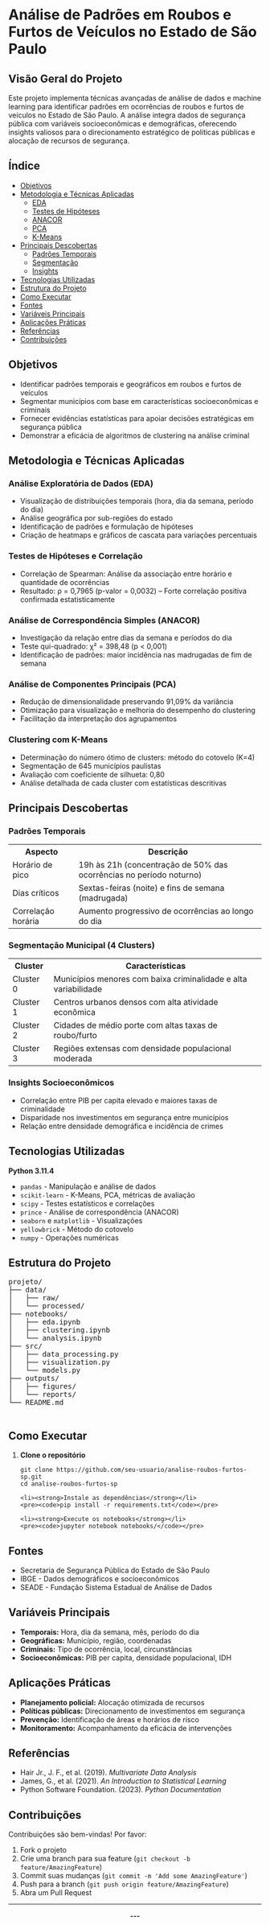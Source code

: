 # Análise de Padrões em Roubos e Furtos de Veículos no Estado de São Paulo

<div id="visao-geral">
  <h2>Visão Geral do Projeto</h2>
  <p>Este projeto implementa técnicas avançadas de análise de dados e machine learning para identificar padrões em ocorrências de roubos e furtos de veículos no Estado de São Paulo. A análise integra dados de segurança pública com variáveis socioeconômicas e demográficas, oferecendo insights valiosos para o direcionamento estratégico de políticas públicas e alocação de recursos de segurança.</p>
</div>

<h2>Índice</h2>
<ul>
  <li><a href="#objetivos">Objetivos</a></li>
  <li><a href="#metodologia">Metodologia e Técnicas Aplicadas</a>
    <ul>
      <li><a href="#eda">EDA</a></li>
      <li><a href="#testes-hipoteses">Testes de Hipóteses</a></li>
      <li><a href="#anacor">ANACOR</a></li>
      <li><a href="#pca">PCA</a></li>
      <li><a href="#kmeans">K-Means</a></li>
    </ul>
  </li>
  <li><a href="#descobertas">Principais Descobertas</a>
    <ul>
      <li><a href="#temporais">Padrões Temporais</a></li>
      <li><a href="#segmentation">Segmentação</a></li>
      <li><a href="#insights-socioeconomicos">Insights</a></li>
    </ul>
  </li>
  <li><a href="#tecnologias">Tecnologias Utilizadas</a></li>
  <li><a href="#estrutura">Estrutura do Projeto</a></li>
  <li><a href="#como-executar">Como Executar</a></li>
  <li><a href="#fontes">Fontes</a></li>
  <li><a href="#variaveis">Variáveis Principais</a></li>
  <li><a href="#aplicacoes">Aplicações Práticas</a></li>
  <li><a href="#referencias">Referências</a></li>
  <li><a href="#contribuicoes">Contribuições</a></li>
</ul>

<div id="objetivos">
  <h2>Objetivos</h2>
  <ul>
    <li>Identificar padrões temporais e geográficos em roubos e furtos de veículos</li>
    <li>Segmentar municípios com base em características socioeconômicas e criminais</li>
    <li>Fornecer evidências estatísticas para apoiar decisões estratégicas em segurança pública</li>
    <li>Demonstrar a eficácia de algoritmos de clustering na análise criminal</li>
  </ul>
</div>

<div id="metodologia">
  <h2>Metodologia e Técnicas Aplicadas</h2>

  <div id="eda">
    <h3>Análise Exploratória de Dados (EDA)</h3>
    <ul>
      <li>Visualização de distribuições temporais (hora, dia da semana, período do dia)</li>
      <li>Análise geográfica por sub-regiões do estado</li>
      <li>Identificação de padrões e formulação de hipóteses</li>
      <li>Criação de heatmaps e gráficos de cascata para variações percentuais</li>
    </ul>
  </div>

  <div id="testes-hipoteses">
    <h3>Testes de Hipóteses e Correlação</h3>
    <ul>
      <li>Correlação de Spearman: Análise da associação entre horário e quantidade de ocorrências</li>
      <li>Resultado: ρ = 0,7965 (p-valor = 0,0032) – Forte correlação positiva confirmada estatisticamente</li>
    </ul>
  </div>

  <div id="anacor">
    <h3>Análise de Correspondência Simples (ANACOR)</h3>
    <ul>
      <li>Investigação da relação entre dias da semana e períodos do dia</li>
      <li>Teste qui-quadrado: χ² = 398,48 (p &lt; 0,001)</li>
      <li>Identificação de padrões: maior incidência nas madrugadas de fim de semana</li>
    </ul>
  </div>

  <div id="pca">
    <h3>Análise de Componentes Principais (PCA)</h3>
    <ul>
      <li>Redução de dimensionalidade preservando 91,09% da variância</li>
      <li>Otimização para visualização e melhoria do desempenho do clustering</li>
      <li>Facilitação da interpretação dos agrupamentos</li>
    </ul>
  </div>

  <div id="kmeans">
    <h3>Clustering com K-Means</h3>
    <ul>
      <li>Determinação do número ótimo de clusters: método do cotovelo (K=4)</li>
      <li>Segmentação de 645 municípios paulistas</li>
      <li>Avaliação com coeficiente de silhueta: 0,80</li>
      <li>Análise detalhada de cada cluster com estatísticas descritivas</li>
    </ul>
  </div>
</div>

<div id="descobertas">
  <h2>Principais Descobertas</h2>

  <div id="temporais">
    <h3>Padrões Temporais</h3>
    <table>
      <tr><th>Aspecto</th><th>Descrição</th></tr>
      <tr><td>Horário de pico</td><td>19h às 21h (concentração de 50% das ocorrências no período noturno)</td></tr>
      <tr><td>Dias críticos</td><td>Sextas-feiras (noite) e fins de semana (madrugada)</td></tr>
      <tr><td>Correlação horária</td><td>Aumento progressivo de ocorrências ao longo do dia</td></tr>
    </table>
  </div>

  <div id="segmentation">
    <h3>Segmentação Municipal (4 Clusters)</h3>
    <table>
      <tr><th>Cluster</th><th>Características</th></tr>
      <tr><td>Cluster 0</td><td>Municípios menores com baixa criminalidade e alta variabilidade</td></tr>
      <tr><td>Cluster 1</td><td>Centros urbanos densos com alta atividade econômica</td></tr>
      <tr><td>Cluster 2</td><td>Cidades de médio porte com altas taxas de roubo/furto</td></tr>
      <tr><td>Cluster 3</td><td>Regiões extensas com densidade populacional moderada</td></tr>
    </table>
  </div>

  <div id="insights-socioeconomicos">
    <h3>Insights Socioeconômicos</h3>
    <ul>
      <li>Correlação entre PIB per capita elevado e maiores taxas de criminalidade</li>
      <li>Disparidade nos investimentos em segurança entre municípios</li>
      <li>Relação entre densidade demográfica e incidência de crimes</li>
    </ul>
  </div>
</div>

<div id="tecnologias">
  <h2>Tecnologias Utilizadas</h2>
  <p><strong>Python 3.11.4</strong></p>
  <ul>
    <li><code>pandas</code> - Manipulação e análise de dados</li>
    <li><code>scikit-learn</code> - K-Means, PCA, métricas de avaliação</li>
    <li><code>scipy</code> - Testes estatísticos e correlações</li>
    <li><code>prince</code> - Análise de correspondência (ANACOR)</li>
    <li><code>seaborn</code> e <code>matplotlib</code> - Visualizações</li>
    <li><code>yellowbrick</code> - Método do cotovelo</li>
    <li><code>numpy</code> - Operações numéricas</li>
  </ul>
</div>

<div id="estrutura">
  <h2>Estrutura do Projeto</h2>
  <pre>
projeto/
├── data/
│   ├── raw/
│   └── processed/
├── notebooks/
│   ├── eda.ipynb
│   ├── clustering.ipynb
│   └── analysis.ipynb
├── src/
│   ├── data_processing.py
│   ├── visualization.py
│   └── models.py
├── outputs/
│   ├── figures/
│   └── reports/
└── README.md
  </pre>
</div>

<div id="como-executar">
  <h2>Como Executar</h2>
  <ol>
    <li><strong>Clone o repositório</strong></li>
    <pre><code>git clone https://github.com/seu-usuario/analise-roubos-furtos-sp.git
cd analise-roubos-furtos-sp</code></pre>
    
    <li><strong>Instale as dependências</strong></li>
    <pre><code>pip install -r requirements.txt</code></pre>
    
    <li><strong>Execute os notebooks</strong></li>
    <pre><code>jupyter notebook notebooks/</code></pre>
  </ol>
</div>

<div id="fontes">
  <h2>Fontes</h2>
  <ul>
    <li>Secretaria de Segurança Pública do Estado de São Paulo</li>
    <li>IBGE - Dados demográficos e socioeconômicos</li>
    <li>SEADE - Fundação Sistema Estadual de Análise de Dados</li>
  </ul>
</div>

<div id="variaveis">
  <h2>Variáveis Principais</h2>
  <ul>
    <li><strong>Temporais:</strong> Hora, dia da semana, mês, período do dia</li>
    <li><strong>Geográficas:</strong> Município, região, coordenadas</li>
    <li><strong>Criminais:</strong> Tipo de ocorrência, local, circunstâncias</li>
    <li><strong>Socioeconômicas:</strong> PIB per capita, densidade populacional, IDH</li>
  </ul>
</div>

<div id="aplicacoes">
  <h2>Aplicações Práticas</h2>
  <ul>
    <li><strong>Planejamento policial:</strong> Alocação otimizada de recursos</li>
    <li><strong>Políticas públicas:</strong> Direcionamento de investimentos em segurança</li>
    <li><strong>Prevenção:</strong> Identificação de áreas e horários de risco</li>
    <li><strong>Monitoramento:</strong> Acompanhamento da eficácia de intervenções</li>
  </ul>
</div>

<div id="referencias">
  <h2>Referências</h2>
  <ul>
    <li>Hair Jr., J. F., et al. (2019). <em>Multivariate Data Analysis</em></li>
    <li>James, G., et al. (2021). <em>An Introduction to Statistical Learning</em></li>
    <li>Python Software Foundation. (2023). <em>Python Documentation</em></li>
  </ul>
</div>

<div id="contribuicoes">
  <h2>Contribuições</h2>
  <p>Contribuições são bem-vindas! Por favor:</p>
  <ol>
    <li>Fork o projeto</li>
    <li>Crie uma branch para sua feature (<code>git checkout -b feature/AmazingFeature</code>)</li>
    <li>Commit suas mudanças (<code>git commit -m 'Add some AmazingFeature'</code>)</li>
    <li>Push para a branch (<code>git push origin feature/AmazingFeature</code>)</li>
    <li>Abra um Pull Request</li>
  </ol>
</div>

---
<p align="center"><strong>---</strong></p>
